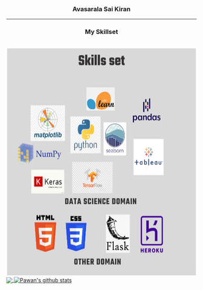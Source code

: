 


<h3 align="center"><b>Avasarala Sai Kiran</b></h3>
<hr/>

<div align="center"><h3>My Skillset</h3></div><br/>
<div align="center"><img src="20220518_170805_0000.jpg" alt="Girl in a jacket" width="500" height="600">	
</div>

<a href="https://github.com/asaikiran1999">
  <img align="center" src="https://github-readme-stats.vercel.app/api/top-langs/?username=asaikiran1999&theme=light&hide_langs_below=1" />
</a>

<a href="https://github.com/asaikiran1999">
 <img align="center" src="https://github-readme-stats.vercel.app/api?username=asaikiran1999&show_icons=true&theme=light&line_height=27" alt="Pawan's github stats"/>
</a>
